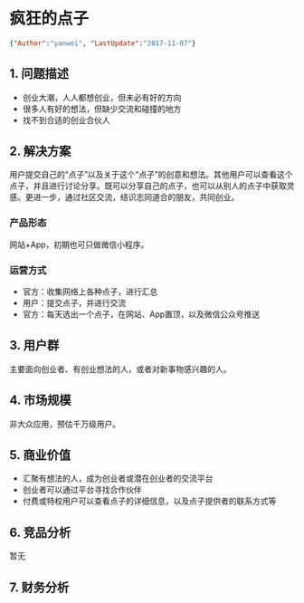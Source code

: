 # 疯狂的点子

```json
{"Author":"yanwei", "LastUpdate":"2017-11-07"}
```

## 1. 问题描述
* 创业大潮，人人都想创业，但未必有好的方向
* 很多人有好的想法，但缺少交流和碰撞的地方
* 找不到合适的创业合伙人

## 2. 解决方案

用户提交自己的“点子”以及关于这个“点子”的创意和想法。其他用户可以查看这个点子，并且进行讨论分享。既可以分享自己的点子，也可以从别人的点子中获取灵感。更进一步，通过社区交流，结识志同道合的朋友，共同创业。

### 产品形态

网站+App，初期也可只做微信小程序。

### 运营方式

* 官方：收集网络上各种点子，进行汇总
* 用户：提交点子，并进行交流
* 官方：每天选出一个点子，在网站、App置顶，以及微信公众号推送

## 3. 用户群
主要面向创业者、有创业想法的人，或者对新事物感兴趣的人。

## 4. 市场规模
非大众应用，预估千万级用户。

## 5. 商业价值
* 汇聚有想法的人，成为创业者或潜在创业者的交流平台
* 创业者可以通过平台寻找合作伙伴
* 付费或特权用户可以查看点子的详细信息，以及点子提供者的联系方式等

## 6. 竞品分析
暂无

## 7. 财务分析
